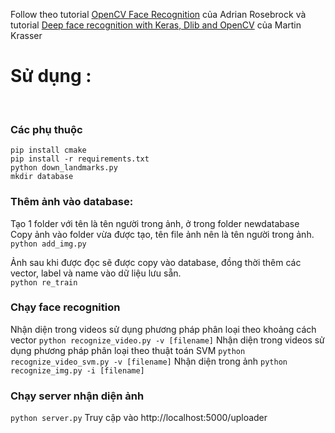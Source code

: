 Follow theo tutorial [OpenCV Face Recognition](https://www.pyimagesearch.com/2018/09/24/opencv-face-recognition/?fbclid=IwAR04A4zlejp4faM49f3GkJITtKSAQ-ZNtmEH0oAQY6Xs3STGH8cDpTuu4ZA) của Adrian Rosebrock và tutorial [Deep face recognition with Keras, Dlib and OpenCV](https://krasserm.github.io/2018/02/07/deep-face-recognition/) của Martin Krasser

# Sử dụng : 
<br>

### Các phụ thuộc
`pip install cmake`<br>
`pip install -r requirements.txt`<br>
`python down_landmarks.py`<br>
`mkdir database` <br>

### Thêm ảnh vào database:
Tạo 1 folder với tên là tên người trong ảnh, ở trong folder newdatabase <br>
Copy ảnh vào folder vừa được tạo, tên file ảnh nên là tên người trong ảnh.<br>
`python add_img.py`

Ảnh sau khi được đọc sẽ được copy vào database, đồng thời thêm các vector, label và name vào dữ liệu lưu sẵn. <br>
`python re_train`
<br>

### Chạy face recognition
Nhận diện trong videos sử dụng phương pháp phân loại theo khoảng cách vector 
`python recognize_video.py -v [filename]`
Nhận diện trong videos sử dụng phương pháp phân loại theo thuật toán  SVM
`python recognize_video_svm.py -v [filename]`
Nhận diện trong ảnh
`python recognize_img.py -i [filename]`

### Chạy server nhận diện ảnh
`python server.py`
Truy cập vào http://localhost:5000/uploader
